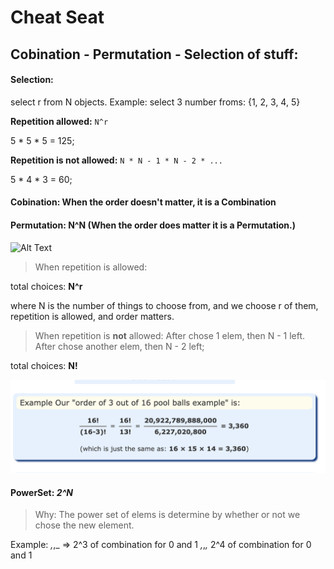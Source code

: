 # Cheat Seat

## Cobination - Permutation - Selection of stuff:

#### Selection:
select r from N objects.
Example: select 3 number froms: {1, 2, 3, 4, 5}

**Repetition allowed:** `N^r`

5 * 5 * 5 = 125;

**Repetition is not allowed:** `N * N - 1 * N - 2 * ...`

5 * 4 * 3 = 60;



#### Cobination: When the order doesn't matter, it is a Combination


#### Permutation: N^N (When the order does matter it is a Permutation.)
![Alt Text](https://www.mathsisfun.com/combinatorics/images/permutation-lock.jpg)
>When repetition is allowed:

total choices: **N^r**

where N is the number of things to choose from,
and we choose r of them,
repetition is allowed,
and order matters.


>When repetition is **not** allowed:
After chose 1 elem, then N - 1 left. 
After chose another elem, then N - 2 left;

total choices: **N!**

![Permuation](https://github.com/htsilvakt04/Elements-Of-Programming-Interview/blob/master/images/Screen%20Shot%202020-12-16%20at%2013.32.49.png)


#### PowerSet: *2^N*
>Why: The power set of elems is determine by whether or not we chose the new element.

Example: _,_,_ => 2^3 of combination for 0 and 1
	  _,_,_,_ 2^4 of combination for 0 and 1



